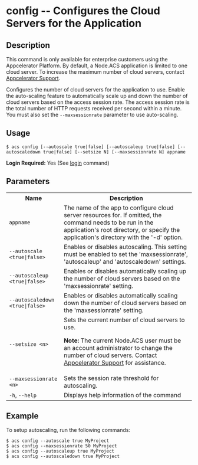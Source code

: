 # config -- Configures the Cloud Servers for the Application</h2>

## Description

<p class="note">This command is only available for enterprise customers using the Appcelerator Platform. 
By default, a Node.ACS application is limited to one cloud server. To increase the maximum number of cloud servers, contact <a href="http://support2.appcelerator.com">Appcelerator Support</a>.</p>

Configures the number of cloud servers for the application to use. Enable the auto-scaling 
feature to automatically scale up and down the number of cloud servers based on the access session rate. 
The access session rate is the total number of HTTP requests received per second within a minute. You must also set the `--maxsessionrate` parameter to use auto-scaling. 

</div>

## Usage

`$ acs config [--autoscale true|false] [--autoscaleup true|false] [--autoscaledown true|false] [--setsize N] [--maxsessionrate N] appname`

**Login Required:** Yes (See [login](#!/guide/node_cli_login) command)

## Parameters

<table class="doc-table">
    <tbody>
    <tr>
        <th>Name</th>
        <th>Description</th>
    </tr>
    <tr>
        <td><code>appname</code></td>
        <td>
            The name of the app to configure cloud server resources for. If omitted, the command needs to be run
            in the application's root directory, or specify the application's directory with the '-d' option.
        </td>
    </tr>
    <tr>
        <td nowrap><code>--autoscale &lt;true|false&gt;</code></td>
        <td>Enables or disables autoscaling.  This setting must be enabled to set the 'maxsessionrate', 'autoscaleup' and 'autoscaledown' settings.</td>
    </tr>
    <tr>
        <td nowrap><code>--autoscaleup &lt;true|false&gt;</code></td>
        <td>Enables or disables automatically scaling up the number of cloud servers based on the 'maxsessionrate' setting.</td>
    </tr>
    <tr>
        <td nowrap><code>--autoscaledown &lt;true|false&gt;</code></td>
        <td>Enables or disables automatically scaling down the number of cloud servers based on the 'maxsessionrate' setting.</td>
    </tr>
    <tr>
        <td nowrap><code>--setsize &lt;n&gt;</code></td>
        <td>Sets the current number of cloud servers to use. 
        <p><strong>Note:</strong> The current Node.ACS user must be an account administrator to change the number of cloud servers. Contact <a href="http://support2.appcelerator.com">Appcelerator Support</a> for assistance.</p> </td>
    </tr>
    <tr>
        <td nowrap><code>--maxsessionrate &lt;n&gt;</code></td>
        <td>Sets the session rate threshold for autoscaling.</td>
    </tr>
    <tr>
        <td><code>-h</code>, <code>--help</code></td>
        <td>Displays help information of the command</td>
    </tr>
    </tbody>
</table>

## Example

To setup autoscaling, run the following commands:

    $ acs config --autoscale true MyProject
    $ acs config --maxsessionrate 50 MyProject
    $ acs config --autoscaleup true MyProject
    $ acs config --autoscaledown true MyProject

